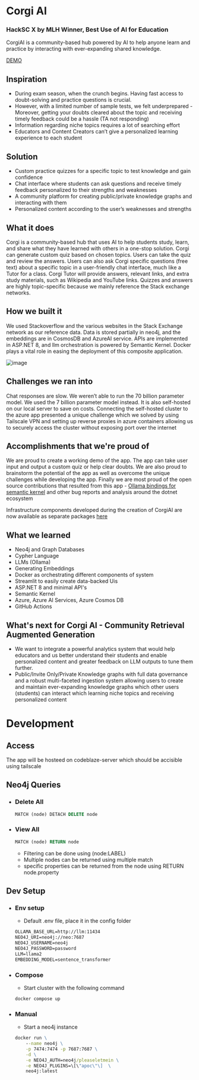 # Corgi AI
### HackSC X by MLH Winner, Best Use of AI for Education

CorgiAI is a community-based hub powered by AI to help anyone learn and practice by interacting with ever-expanding shared knowledge.

[DEMO](https://youtu.be/oMmJ1X1lASo)

## Inspiration
- During exam season, when the crunch begins. Having fast access to doubt-solving and practice questions is crucial.
- However, with a limited number of sample tests, we felt underprepared
 -Moreover, getting your doubts cleared about the topic and receiving timely feedback could be a hassle (TA not responding)
- Information regarding niche topics requires a lot of searching effort
- Educators and Content Creators can’t give a personalized learning experience to each student

## Solution
- Custom practice quizzes for a specific topic to test knowledge and gain confidence
- Chat interface where students can ask questions and receive timely feedback personalized to their strengths and weaknesses
- A community platform for creating public/private knowledge graphs and interacting with them
- Personalized content according to the user’s weaknesses and strengths

## What it does
Corgi is a community-based hub that uses AI to help students study, learn, and share what they have learned with others in a one-stop solution. Corgi can generate custom quiz based on chosen topics. Users can take the quiz and review the answers. Users can also ask Corgi specific questions (free text) about a specific topic in a user-friendly chat interface, much like a Tutor for a class. Corgi Tutor will provide answers, relevant links, and extra study materials, such as Wikipedia and YouTube links. Quizzes and answers are highly topic-specific because we mainly reference the Stack exchange networks. 

## How we built it
We used Stackoverflow and the various websites in the Stack Exchange network as our reference data. Data is stored partially in neo4j, and the embeddings are in CosmosDB and AzureAI service. APIs are implemented in ASP.NET 8, and llm orchestration is powered by Semantic Kernel. Docker plays a vital role in easing the deployment of this composite application.

![image](https://github.com/BLaZeKiLL/corgiai/assets/33104478/3f0dbd79-494b-4155-a069-94990bb5bab0)

## Challenges we ran into
Chat responses are slow. We weren’t able to run the 70 billion parameter model. We used the 7 billion parameter model instead. It is also self-hosted on our local server to save on costs. Connecting the self-hosted cluster to the azure app presented a unique challenge which we solved by using Tailscale VPN and setting up reverse proxies in azure containers allowing us to securely access the cluster without exposing port over the internet

## Accomplishments that we're proud of
We are proud to create a working demo of the app. The app can take user input and output a custom quiz or help clear doubts. We are also proud to brainstorm the potential of the app as well as overcome the unique challenges while developing the app. Finally we are most proud of the open source contributions that resulted from this app - [Ollama bindings for semantic kernel](https://github.com/microsoft/semantic-kernel/pull/3603) and other bug reports and analysis around the dotnet ecosystem

Infrastructure components developed during the creation of CorgiAI are now available as separate packages [here](https://github.com/BLaZeKiLL/Codeblaze.SemanticKernel)

## What we learned
- Neo4j and Graph Databases
- Cypher Language
- LLMs (Ollama)
- Generating Embeddings
- Docker as orchestrating different components of system
- Streamlit to easily create data-backed Uis
- ASP.NET 8 and minimal API's
- Semantic Kernel
- Azure, Azure AI Services, Azure Cosmos DB
- GitHub Actions

## What's next for Corgi AI - Community Retrieval Augmented Generation
- We want to integrate a powerful analytics system that would help educators and us better understand their students and enable personalized content and greater feedback on LLM outputs to tune them further.
- Public/Invite Only/Private Knowledge graphs with full data governance and a robust multi-faceted ingestion system allowing users to create and maintain ever-expanding knowledge graphs which other users (students) can interact which learning niche topics and receiving personalized content

# Development

## Access

The app will be hosteed on codeblaze-server which should be accisible using tailscale

## Neo4j Queries

- ### Delete All
    ```sql
    MATCH (node) DETACH DELETE node
    ```

- ### View All
    ```sql
    MATCH (node) RETURN node
    ```
    - Filtering can be done using (node:LABEL)
    - Multiple nodes can be returned using multiple match
    - specific properties can be returned from the node using RETURN node.property

## Dev Setup

- ### Env setup
    - Default .env file, place it in the config folder
    ```cmd
    OLLAMA_BASE_URL=http://llm:11434
    NEO4J_URI=neo4j://neo:7687
    NEO4J_USERNAME=neo4j
    NEO4J_PASSWORD=password
    LLM=llama2
    EMBEDDING_MODEL=sentence_transformer
    ```

- ### Compose
    - Start cluster with the following command
    ```cmd
    docker compose up
    ```

- ### Manual
    - Start a neo4j instance

    ```cmd
    docker run \
        --name neo4j \
        -p 7474:7474 -p 7687:7687 \
        -d \
        -e NEO4J_AUTH=neo4j/pleaseletmein \
        -e NEO4J_PLUGINS=\[\"apoc\"\]  \
        neo4j:latest
    ```

